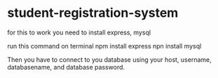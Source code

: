 # student-registration-system

for this to work you need to install express, mysql

run this command on terminal
npm install express
npn install mysql

Then you have to connect to you database using your host, username, databasename, and database password.
